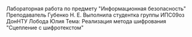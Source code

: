 Лабораторная работа
по предмету "Информационная безопасность"
Преподаватель Губенко Н. Е.
Выполнила студентка группы ИПС09оз ДонНТУ
Лобода Юлия
Тема:
Реализация метода шифрования "Сцепление с шифротекстом"